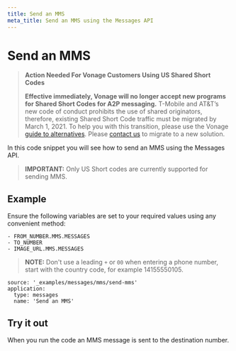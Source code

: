 ```yaml
---
title: Send an MMS
meta_title: Send an MMS using the Messages API
---
```


# Send an MMS

> **Action Needed For Vonage Customers Using US Shared Short Codes**
>
> **Effective immediately, Vonage will no longer accept new programs for Shared Short Codes for A2P messaging.** T-Mobile and AT&T’s new code of conduct prohibits the use of shared originators, therefore, existing Shared Short Code traffic must be migrated by March 1, 2021. To help you with this transition, please use the Vonage [guide to alternatives](https://help.nexmo.com/hc/en-us/articles/360050905592). Please [contact us](mailto:support@nexmo.com) to migrate to a new solution.

In this code snippet you will see how to send an MMS using the Messages API.

> **IMPORTANT:** Only US Short codes are currently supported for sending MMS.

## Example

Ensure the following variables are set to your required values using any convenient method:

```snippet_variables
- FROM_NUMBER.MMS.MESSAGES
- TO_NUMBER
- IMAGE_URL.MMS.MESSAGES
```

> **NOTE:** Don't use a leading `+` or `00` when entering a phone number, start with the country code, for example 14155550105.

```code_snippets
source: '_examples/messages/mms/send-mms'
application:
  type: messages
  name: 'Send an MMS'
```

## Try it out

When you run the code an MMS message is sent to the destination number.
